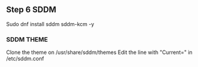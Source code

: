 ## Step 6 SDDM 
Sudo dnf install sddm sddm-kcm -y 

### SDDM THEME 
Clone the theme on /usr/share/sddm/themes
Edit the line with "Current=" in /etc/sddm.conf 